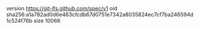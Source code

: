 version https://git-lfs.github.com/spec/v1
oid sha256:a1a782ad0d6e463cfcdb67d0751e7342a8035824ec7cf7ba246594d1c524f76b
size 10066
